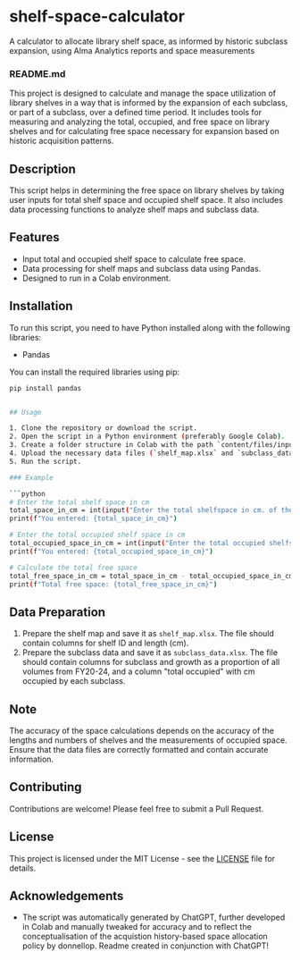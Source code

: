 # shelf-space-calculator
A calculator to allocate library shelf space, as informed by historic subclass expansion, using Alma Analytics reports and space measurements

### README.md

This project is designed to calculate and manage the space utilization of library shelves in a way that is informed by the expansion of each subclass, or part of a subclass, over a defined time period. It includes tools for measuring and analyzing the total, occupied, and free space on library shelves and for calculating free space necessary for expansion based on historic acquisition patterns. 

## Description

This script helps in determining the free space on library shelves by taking user inputs for total shelf space and occupied shelf space. It also includes data processing functions to analyze shelf maps and subclass data.

## Features

- Input total and occupied shelf space to calculate free space.
- Data processing for shelf maps and subclass data using Pandas.
- Designed to run in a Colab environment.

## Installation

To run this script, you need to have Python installed along with the following libraries:
- Pandas

You can install the required libraries using pip:

```bash
pip install pandas


## Usage

1. Clone the repository or download the script.
2. Open the script in a Python environment (preferably Google Colab).
3. Create a folder structure in Colab with the path `content/files/inputs`.
4. Upload the necessary data files (`shelf_map.xlsx` and `subclass_data.xlsx`) into the `inputs` folder. The data file subclass_data originates in an Alma Analytics report on historical acquisitions patterns broken down by subclass, integrated with measurements of the linear cm occupied by each subclass. the data file shelf_map originates from a mapping of the banks of shelving in the relevant section of the library. Example Excel files are provided. 
5. Run the script.

### Example

```python
# Enter the total shelf space in cm
total_space_in_cm = int(input("Enter the total shelfspace in cm. of the area: "))
print(f"You entered: {total_space_in_cm}")

# Enter the total occupied shelf space in cm
total_occupied_space_in_cm = int(input("Enter the total occupied shelfspace in cm. of the area: "))
print(f"You entered: {total_occupied_space_in_cm}")

# Calculate the total free space
total_free_space_in_cm = total_space_in_cm - total_occupied_space_in_cm
print(f"Total free space: {total_free_space_in_cm}")
```

## Data Preparation

1. Prepare the shelf map and save it as `shelf_map.xlsx`. The file should contain columns for shelf ID and length (cm).
2. Prepare the subclass data and save it as `subclass_data.xlsx`. The file should contain columns for subclass and growth as a proportion of all volumes from FY20-24, and a column "total occupied" with cm occupied by each subclass.

## Note

The accuracy of the space calculations depends on the accuracy of the lengths and numbers of shelves and the measurements of occupied space. Ensure that the data files are correctly formatted and contain accurate information.

## Contributing

Contributions are welcome! Please feel free to submit a Pull Request.

## License

This project is licensed under the MIT License - see the [LICENSE](LICENSE) file for details.

## Acknowledgements

- The script was automatically generated by ChatGPT, further developed in Colab and manually tweaked for accuracy and to reflect the conceptualisation of the acquistion history-based space allocation policy by donnellop. Readme created in conjunction with ChatGPT!

